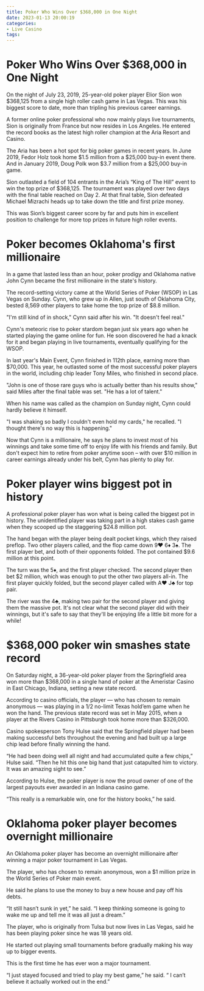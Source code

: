 ```yaml
---
title: Poker Who Wins Over $368,000 in One Night
date: 2023-01-13 20:00:19
categories:
- Live Casino
tags:
---
```



#  Poker Who Wins Over $368,000 in One Night

On the night of July 23, 2019, 25-year-old poker player Elior Sion won $368,125 from a single high roller cash game in Las Vegas. This was his biggest score to date, more than tripling his previous career earnings.

A former online poker professional who now mainly plays live tournaments, Sion is originally from France but now resides in Los Angeles. He entered the record books as the latest high roller champion at the Aria Resort and Casino.

The Aria has been a hot spot for big poker games in recent years. In June 2019, Fedor Holz took home $1.5 million from a $25,000 buy-in event there. And in January 2019, Doug Polk won $3.7 million from a $25,000 buy-in game.

Sion outlasted a field of 104 entrants in the Aria’s “King of The Hill” event to win the top prize of $368,125. The tournament was played over two days with the final table reached on Day 2. At that final table, Sion defeated Michael Mizrachi heads up to take down the title and first prize money.

This was Sion’s biggest career score by far and puts him in excellent position to challenge for more top prizes in future high roller events.

#  Poker becomes Oklahoma's first millionaire

In a game that lasted less than an hour, poker prodigy and Oklahoma native John Cynn became the first millionaire in the state's history.

The record-setting victory came at the World Series of Poker (WSOP) in Las Vegas on Sunday. Cynn, who grew up in Allen, just south of Oklahoma City, bested 8,569 other players to take home the top prize of $8.8 million.

"I'm still kind of in shock," Cynn said after his win. "It doesn't feel real."

Cynn's meteoric rise to poker stardom began just six years ago when he started playing the game online for fun. He soon discovered he had a knack for it and began playing in live tournaments, eventually qualifying for the WSOP.

In last year's Main Event, Cynn finished in 112th place, earning more than $70,000. This year, he outlasted some of the most successful poker players in the world, including chip leader Tony Miles, who finished in second place.

"John is one of those rare guys who is actually better than his results show," said Miles after the final table was set. "He has a lot of talent."

When his name was called as the champion on Sunday night, Cynn could hardly believe it himself.

"I was shaking so badly I couldn't even hold my cards," he recalled. "I thought there's no way this is happening."

Now that Cynn is a millionaire, he says he plans to invest most of his winnings and take some time off to enjoy life with his friends and family. But don't expect him to retire from poker anytime soon – with over $10 million in career earnings already under his belt, Cynn has plenty to play for.

#  Poker player wins biggest pot in history

A professional poker player has won what is being called the biggest pot in history. The unidentified player was taking part in a high stakes cash game when they scooped up the staggering $24.8 million pot.

The hand began with the player being dealt pocket kings, which they raised preflop. Two other players called, and the flop came down 9♥ 6♦ 3♠. The first player bet, and both of their opponents folded. The pot contained $9.6 million at this point.

The turn was the 5♦, and the first player checked. The second player then bet $2 million, which was enough to put the other two players all-in. The first player quickly folded, but the second player called with A♥ J♣ for top pair.

The river was the 4♣, making two pair for the second player and giving them the massive pot. It's not clear what the second player did with their winnings, but it's safe to say that they'll be enjoying life a little bit more for a while!

#  $368,000 poker win smashes state record

On Saturday night, a 36-year-old poker player from the Springfield area won more than $368,000 in a single hand of poker at the Ameristar Casino in East Chicago, Indiana, setting a new state record.

According to casino officials, the player — who has chosen to remain anonymous — was playing in a $1/$2 no-limit Texas hold’em game when he won the hand. The previous state record was set in May 2015, when a player at the Rivers Casino in Pittsburgh took home more than $326,000.

Casino spokesperson Tony Hulse said that the Springfield player had been making successful bets throughout the evening and had built up a large chip lead before finally winning the hand.

“He had been doing well all night and had accumulated quite a few chips,” Hulse said. “Then he hit this one big hand that just catapulted him to victory. It was an amazing sight to see.”

According to Hulse, the poker player is now the proud owner of one of the largest payouts ever awarded in an Indiana casino game.

“This really is a remarkable win, one for the history books,” he said.

#  Oklahoma poker player becomes overnight millionaire

An Oklahoma poker player has become an overnight millionaire after winning a major poker tournament in Las Vegas.

The player, who has chosen to remain anonymous, won a $1 million prize in the World Series of Poker main event.

He said he plans to use the money to buy a new house and pay off his debts.

“It still hasn’t sunk in yet,” he said. “I keep thinking someone is going to wake me up and tell me it was all just a dream.”

The player, who is originally from Tulsa but now lives in Las Vegas, said he has been playing poker since he was 18 years old.

He started out playing small tournaments before gradually making his way up to bigger events.

This is the first time he has ever won a major tournament.

“I just stayed focused and tried to play my best game,” he said. “ I can’t believe it actually worked out in the end.”